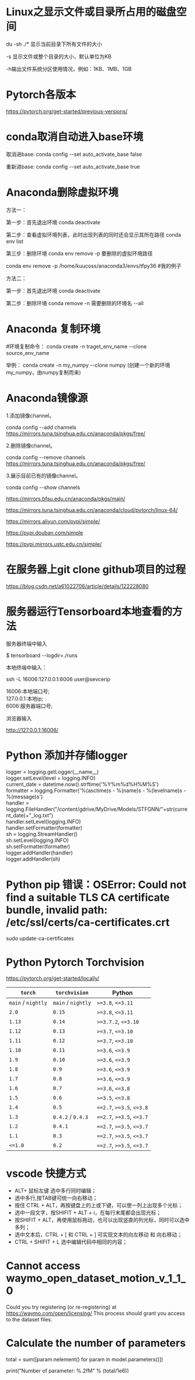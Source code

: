 # Linux之显示文件或目录所占用的磁盘空间
du -sh ./* 显示当前目录下所有文件的大小

-s 显示文件或整个目录的大小，默认单位为KB

-h输出文件系统分区使用情况，例如：1KB、1MB、1GB

# Pytorch各版本

https://pytorch.org/get-started/previous-versions/

# conda取消自动进入base环境
取消进base: conda config --set auto_activate_base false

重新进base: conda config --set auto_activate_base true

# Anaconda删除虚拟环境
方法一：

第一步：首先退出环境
conda deactivate
 
第二步：查看虚拟环境列表，此时出现列表的同时还会显示其所在路径
conda env list
 
第三步：删除环境
conda env remove -p 要删除的虚拟环境路径

conda env remove -p /home/kuucoss/anaconda3/envs/tfpy36   #我的例子

方法二：

第一步：首先退出环境
conda deactivate
 
第二步：删除环境
conda remove -n  需要删除的环境名 --all

# Anaconda 复制环境
#环境复制命令：
conda create -n traget_env_name --clone source_env_name

举例：
conda create -n my_numpy --clone numpy 
(创建一个新的环境my_numpy，由numpy复制而来)

# Anaconda镜像源
1.添加镜像channel。

conda config --add channels https://mirrors.tuna.tsinghua.edu.cn/anaconda/pkgs/free/

2.删除镜像channel。

conda config --remove channels  https://mirrors.tuna.tsinghua.edu.cn/anaconda/pkgs/free/

3.展示目前已有的镜像channel。

conda config --show channels

https://mirrors.bfsu.edu.cn/anaconda/pkgs/main/

https://mirrors.tuna.tsinghua.edu.cn/anaconda/cloud/pytorch/linux-64/

https://mirrors.aliyun.com/pypi/simple/

https://pypi.douban.com/simple

https://pypi.mirrors.ustc.edu.cn/simple/

# 在服务器上git clone github项目的过程

https://blog.csdn.net/a61022706/article/details/122228080

# 服务器运行Tensorboard本地查看的方法
服务器终端中输入

$ tensorboard --logdir=./runs

本地终端中输入：

ssh -L 16006:127.0.0.1:6006 user@sevcerip 

16006:本地端口号;\
127.0.0.1:本地ip;\
6006:服务器端口号;

浏览器输入

http://127.0.0.1:16006/

# Python 添加并存储logger

logger = logging.getLogger(\_\_name\_\_) \
logger.setLevel(level = logging.INFO) \
current_date = datetime.now().strftime('%Y%m%d%H%M%S') \
formatter = logging.Formatter('%(asctime)s - %(name)s - %(levelname)s - %(message)s') \
handler = logging.FileHandler("/content/gdrive/MyDrive/Models/STFGNN/"+str(current_date)+"_log.txt") \
handler.setLevel(logging.INFO) \
handler.setFormatter(formatter) \
sh = logging.StreamHandler() \
sh.setLevel(logging.INFO) \
sh.setFormatter(formatter) \
logger.addHandler(handler) \
logger.addHandler(sh)

# Python pip 错误：OSError: Could not find a suitable TLS CA certificate bundle, invalid path: /etc/ssl/certs/ca-certificates.crt

sudo update-ca-certificates

# Python Pytorch Torchvision
https://pytorch.org/get-started/locally/

| `torch`            | `torchvision`      | Python              |
| ------------------ | ------------------ | ------------------- |
| `main` / `nightly` | `main` / `nightly` | `>=3.8`, `<=3.11`   |
| `2.0`              | `0.15`             | `>=3.8`, `<=3.11`   |
| `1.13`             | `0.14`             | `>=3.7.2`, `<=3.10` |
| `1.12`             | `0.13`             | `>=3.7`, `<=3.10`   |
| `1.11`  | `0.12`            | `>=3.7`, `<=3.10`         |
| `1.10`  | `0.11`            | `>=3.6`, `<=3.9`          |
| `1.9`   | `0.10`            | `>=3.6`, `<=3.9`          |
| `1.8`   | `0.9`             | `>=3.6`, `<=3.9`          |
| `1.7`   | `0.8`             | `>=3.6`, `<=3.9`          |
| `1.6`   | `0.7`             | `>=3.6`, `<=3.8`          |
| `1.5`   | `0.6`             | `>=3.5`, `<=3.8`          |
| `1.4`   | `0.5`             | `==2.7`, `>=3.5`, `<=3.8` |
| `1.3`   | `0.4.2` / `0.4.3` | `==2.7`, `>=3.5`, `<=3.7` |
| `1.2`   | `0.4.1`           | `==2.7`, `>=3.5`, `<=3.7` |
| `1.1`   | `0.3`             | `==2.7`, `>=3.5`, `<=3.7` |
| `<=1.0` | `0.2`             | `==2.7`, `>=3.5`, `<=3.7` |

# vscode 快捷方式

- ALT+ 鼠标左键 选中多行同时编辑； 
- 选中多行,按TAB键可统一向右移动； 
- 按住 CTRL + ALT，再按键盘上的上或下键，可以使一列上出现多个光标；
- 选中一段文字，按SHIFIT + ALT + i，在每行末尾都会出现光标； 
- 按SHIFIT + ALT，再使用鼠标拖动，也可以出现竖直的列光标，同时可以选中多列；
- 选中文本后，CTRL + [ 和 CTRL + ] 可实现文本的向左移动 和 向右移动； 
- CTRL + SHIFIT + L 选中编辑代码中相同的内容； 

# Cannot access waymo_open_dataset_motion_v_1_1_0

Could you try registering (or re-registering) at https://waymo.com/open/licensing/ This process should grant you access to the dataset files.

# Calculate the number of parameters 
total = sum([param.nelement() for param in model.parameters()])

print("Number of parameter: %.2fM" % (total/1e6))
